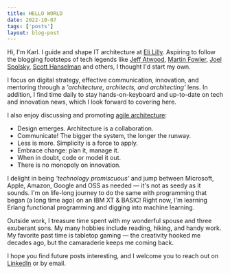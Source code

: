 ```yaml
---
title: HELLO WORLD
date: 2022-10-07
tags: ['posts']
layout: blog-post
---
```


<!-- Excerpt Start -->
Hi, I'm Karl. I guide and shape IT architecture at [Eli Lilly](http://lilly.com/). Aspiring to follow the blogging footsteps of tech legends like [Jeff Atwood](https://blog.codinghorror.com/),
[Martin Fowler](https://martinfowler.com/), [Joel Spolsky](https://www.joelonsoftware.com/), [Scott Hanselman](https://www.hanselman.com/) and others, I thought I'd start my own.

I focus on digital strategy, effective communication, innovation, and mentoring through a _'architecture, architects, and architecting'_ lens. In addition, I find time daily to stay hands-on-keyboard and up-to-date on tech and innovation news, which I look forward to covering here.

I also enjoy discussing and promoting [agile architecture](https://en.wikipedia.org/wiki/Agile_architecture):

* Design emerges. Architecture is a collaboration.
* Communicate! The bigger the system, the longer the runway.
* Less is more. Simplicity is a force to apply.
* Embrace change: plan it, manage it.
* When in doubt, code or model it out.
* There is no monopoly on innovation.  
<!-- Excerpt End -->
I delight in being _'technology promiscuous'_ and jump between Microsoft, Apple, Amazon, Google and OSS as needed &mdash; it's not as seedy as it sounds. I'm on life-long journey to do the same with programming that began (a long time ago) on an IBM XT & BASIC! Right now, I'm learning Erlang functional programming and digging into machine learning.

Outside work, I treasure time spent with my wonderful spouse and three exuberant sons. My many hobbies include reading, hiking, and handy work. My favorite past time is tabletop gaming — the creativity hooked me decades ago, but the camaraderie keeps me coming back.  

I hope you find future posts interesting, and I welcome you to reach out on [LinkedIn](https://www.linkedin.com/in/karl--mayer/) or by email.
